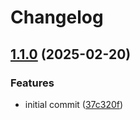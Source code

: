 # Changelog

## [1.1.0](https://github.com/RichForever/tt-theme-settings/compare/1.2.0...1.1.0) (2025-02-20)

### Features

* initial commit ([37c320f](https://github.com/RichForever/tt-theme-settings/commit/37c320f93b0fc386664ea69f2f874bd14133b85a))
